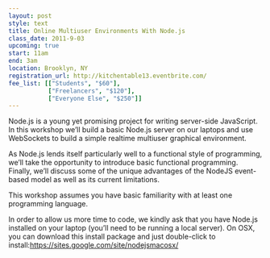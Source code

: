 ```yaml
---
layout: post
style: text
title: Online Multiuser Environments With Node.js
class_date: 2011-9-03
upcoming: true
start: 11am
end: 3am
location: Brooklyn, NY
registration_url: http://kitchentable13.eventbrite.com/
fee_list: [["Students", "$60"],
           ["Freelancers", "$120"],
           ["Everyone Else", "$250"]]
---
```


Node.js is a young yet promising project for writing server-side JavaScript. In this workshop we’ll build a basic Node.js server on our laptops and use WebSockets to build a simple realtime multiuser graphical environment.

As Node.js lends itself particularly well to a functional style of programming, we’ll take the opportunity to introduce basic functional programming. Finally, we’ll discuss some of the unique advantages of the NodeJS event-based model as well as its current limitations.

This workshop assumes you have basic familiarity with at least one programming language.

In order to allow us more time to code, we kindly ask that you have Node.js installed on your laptop (you’ll need to be running a local server). On OSX, you can download this install package and just double-click to install:<a href="https://sites.google.com/site/nodejsmacosx/">https://sites.google.com/site/nodejsmacosx/</a>
